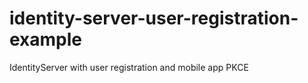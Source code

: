 # identity-server-user-registration-example
IdentityServer with user registration and mobile app PKCE 
